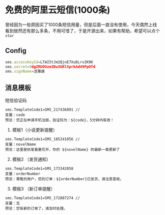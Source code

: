 # 免费的阿里云短信(1000条)
曾经因为一些原因买了1000条短信用量，但是后面一直没有使用，今天偶然上线看到居然还有那么多条，不用可惜了，于是开源出来，如果有帮助，希望可以点个`star`

## Config
```js
sms.accessKeyId=LTAI5tJm2QjnE7Xu8Lrv2K9K
sms.secret=9dgZRUOUzm3Du3UKl5prkAd49PpOfd
sms.signName=洁雅康
```

## 消息模板
短信验证码
```text
sms.TemplateCode1=SMS_217436891 //
变量：code
预览：您正在申请手机注册，验证码为：${code}，5分钟内有效！
```
1. 模板1（小说更新提醒）
```text
sms.TemplateCode1=SMS_185241056 //
变量：novelName
预览：这里是执笔看墨花开，你的 ${novelName} 的最新一章更新了
```
2. 模板2 （发货通知）
```text
sms.TemplateCode1=SMS_173342058
变量：orderNumber
预览：尊敬的用户，您的订单：${orderNumber}已发货，请注意查收。
```
3. 模板3 （新订单提醒）
```text
sms.TemplateCode1=SMS_172887274 //
变量：无
预览：您有新的订单了，请及时处理。
```
